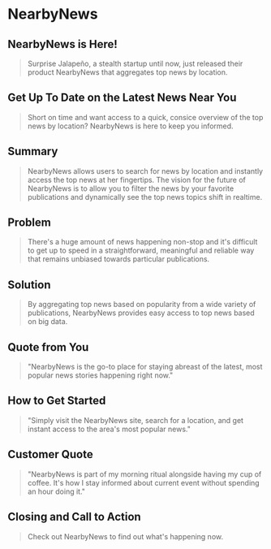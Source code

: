 # NearbyNews #

<!-- 
> This material was originally posted [here](http://www.quora.com/What-is-Amazons-approach-to-product-development-and-product-management). It is reproduced here for posterities sake.

There is an approach called "working backwards" that is widely used at Amazon. They work backwards from the customer, rather than starting with an idea for a product and trying to bolt customers onto it. While working backwards can be applied to any specific product decision, using this approach is especially important when developing new products or features.

For new initiatives a product manager typically starts by writing an internal press release announcing the finished product. The target audience for the press release is the new/updated product's customers, which can be retail customers or internal users of a tool or technology. Internal press releases are centered around the customer problem, how current solutions (internal or external) fail, and how the new product will blow away existing solutions.

If the benefits listed don't sound very interesting or exciting to customers, then perhaps they're not (and shouldn't be built). Instead, the product manager should keep iterating on the press release until they've come up with benefits that actually sound like benefits. Iterating on a press release is a lot less expensive than iterating on the product itself (and quicker!).

If the press release is more than a page and a half, it is probably too long. Keep it simple. 3-4 sentences for most paragraphs. Cut out the fat. Don't make it into a spec. You can accompany the press release with a FAQ that answers all of the other business or execution questions so the press release can stay focused on what the customer gets. My rule of thumb is that if the press release is hard to write, then the product is probably going to suck. Keep working at it until the outline for each paragraph flows. 

Oh, and I also like to write press-releases in what I call "Oprah-speak" for mainstream consumer products. Imagine you're sitting on Oprah's couch and have just explained the product to her, and then you listen as she explains it to her audience. That's "Oprah-speak", not "Geek-speak".

Once the project moves into development, the press release can be used as a touchstone; a guiding light. The product team can ask themselves, "Are we building what is in the press release?" If they find they're spending time building things that aren't in the press release (overbuilding), they need to ask themselves why. This keeps product development focused on achieving the customer benefits and not building extraneous stuff that takes longer to build, takes resources to maintain, and doesn't provide real customer benefit (at least not enough to warrant inclusion in the press release).
 -->
 
## NearbyNews is Here! ##
> Surprise Jalapeño, a stealth startup until now, just released their product NearbyNews that aggregates top news by location.

##  Get Up To Date on the Latest News Near You  ##
> Short on time and want access to a quick, consice overview of the top news by location? NearbyNews is here to keep you informed.
  
## Summary ##
> NearbyNews allows users to search for news by location and instantly access the top news at her fingertips. The vision for the future of NearbyNews is to allow you to filter the news by your favorite publications and dynamically see the top news topics shift in realtime.

## Problem ##
> There's a huge amount of news happening non-stop and it's difficult to get up to speed in a straightforward, meaningful and reliable way that remains unbiased towards particular publications.

## Solution ##
> By aggregating top news based on popularity from a wide variety of publications, NearbyNews provides easy access to top news based on big data.

## Quote from You ##
> "NearbyNews is the go-to place for staying abreast of the latest, most popular news stories happening right now."

## How to Get Started ##
> "Simply visit the NearbyNews site, search for a location, and get instant access to the area's most popular news."

## Customer Quote ##
> "NearbyNews is part of my morning ritual alongside having my cup of coffee. It's how I stay informed about current event without spending an hour doing it."

## Closing and Call to Action ##
> Check out NearbyNews to find out what's happening now.
